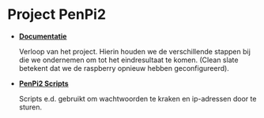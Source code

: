 # Project PenPi2

 - **[Documentatie](https://github.com/Muldoser/INFSEC_KevinMilanMichiel/tree/master/Project%20PenPi2/Documentatie)**

	Verloop van het project. Hierin houden we de verschillende stappen bij die we ondernemen om tot het eindresultaat te komen. (Clean slate betekent dat we de raspberry opnieuw hebben geconfigureerd).

 - **[PenPi2 Scripts](https://github.com/Muldoser/INFSEC_KevinMilanMichiel/tree/master/Project%20PenPi2/PenPi%20Scripts)**

	Scripts e.d. gebruikt om wachtwoorden te kraken en ip-adressen door te sturen.


	